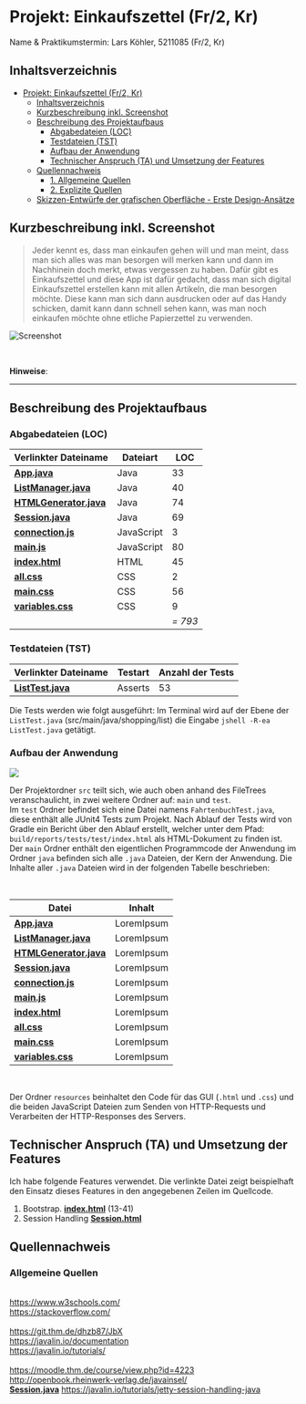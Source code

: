 # Projekt: Einkaufszettel (Fr/2, Kr)

Name & Praktikumstermin: Lars Köhler, 5211085 (Fr/2, Kr)


## Inhaltsverzeichnis

- [Projekt: Einkaufszettel (Fr/2, Kr)](#Projekt-Odos---Die-Fahrtenbuch-App-Fr1-Hb)
  - [Inhaltsverzeichnis](#Inhaltsverzeichnis)
  - [Kurzbeschreibung inkl. Screenshot](#Kurzbeschreibung-inkl-Screenshot)
  - [Beschreibung des Projektaufbaus](#Beschreibung-des-Projektaufbaus)
    - [Abgabedateien (LOC)](#Abgabedateien-LOC)
    - [Testdateien (TST)](#Testdateien-TST)
    - [Aufbau der Anwendung](#Aufbau-der-Anwendung)
    - [Technischer Anspruch (TA) und Umsetzung der Features](#Technischer-Anspruch-TA-und-Umsetzung-der-Features)
  - [Quellennachweis](#Quellennachweis)
    - [1. Allgemeine Quellen](#1-Allgemeine-Quellen)
    - [2. Explizite Quellen](#2-Explizite-Quellen)
  - [Skizzen-Entwürfe der grafischen Oberfläche - Erste Design-Ansätze](#Skizzen-Entw%C3%BCrfe-der-grafischen-Oberfl%C3%A4che---Erste-Design-Ans%C3%A4tze)



## Kurzbeschreibung inkl. Screenshot

> Jeder kennt es, dass man einkaufen gehen will und man meint, dass man sich alles was man besorgen will merken kann und dann im Nachhinein doch merkt, etwas vergessen zu haben.
Dafür gibt es Einkaufszettel und diese App ist dafür gedacht, dass man sich digital Einkaufszettel erstellen kann mit allen Artikeln, die man besorgen möchte.
Diese kann man sich dann ausdrucken oder auf das Handy schicken, damit kann dann schnell sehen kann, was man noch einkaufen möchte ohne etliche Papierzettel zu verwenden.




![Screenshot](InActionCollage.jpg)

<br> 

**Hinweise**: 


---



## Beschreibung des Projektaufbaus

### Abgabedateien (LOC)

Verlinkter Dateiname | Dateiart | LOC
---------------------|----------|-----
**[App.java](/src/main/java/shopping/list/App.java)** | Java | 33
**[ListManager.java](/src/main/java/shopping/list/ListManager.java)** | Java | 40
**[HTMLGenerator.java](/src/main/java/shopping/list/HTMLGenerator.java)** | Java | 74
**[Session.java](/src/main/java/shopping/list/Session.java)** | Java | 69
**[connection.js](src/main/resources/public/js/connection.js)** | JavaScript | 3
**[main.js](src/main/resources/public/js/main.js)** | JavaScript | 80
**[index.html](src/main/resources/public/index.html)** | HTML | 45
**[all.css](src/main/resources/public/css/all.css)** | CSS | 2
**[main.css](src/main/resources/public/css/main.css)** | CSS | 56
**[variables.css](src/main/resources/public/css/variables.css)** | CSS | 9
 <br> | <br> | *= 793* 


### Testdateien (TST)

Verlinkter Dateiname | Testart | Anzahl der Tests
---------------------|---------|-----------------
**[ListTest.java](/src/main/java/shopping/list/ListTest.java)** | Asserts | 53

Die Tests werden wie folgt ausgeführt: Im Terminal wird auf der Ebene der `ListTest.java` (src/main/java/shopping/list) die Eingabe `jshell -R-ea ListTest.java` getätigt.



### Aufbau der Anwendung 

![](FileTree.png)

Der Projektordner `src` teilt sich, wie auch oben anhand des FileTrees veranschaulicht,
in zwei weitere Ordner auf: `main` und `test`. <br> Im `test` Ordner befindet sich eine Datei namens `FahrtenbuchTest.java`, diese enthält alle JUnit4 Tests zum Projekt. Nach Ablauf der Tests wird von Gradle ein Bericht über den Ablauf erstellt, welcher unter dem Pfad: `build/reports/tests/test/index.html` als HTML-Dokument zu finden ist. <br>
Der `main` Ordner enthält den eigentlichen Programmcode der Anwendung im Ordner `java` befinden sich alle `.java` Dateien, der Kern der Anwendung. Die Inhalte aller `.java` Dateien wird in der folgenden Tabelle beschrieben:

<br>


| Datei | Inhalt |
| ----- | ----- |
**[App.java](/src/main/java/shopping/list/App.java)** | LoremIpsum
**[ListManager.java](/src/main/java/shopping/list/ListManager.java)** | LoremIpsum
**[HTMLGenerator.java](/src/main/java/shopping/list/HTMLGenerator.java)** | LoremIpsum
**[Session.java](/src/main/java/shopping/list/Session.java)** | LoremIpsum
**[connection.js](src/main/resources/public/js/connection.js)** | LoremIpsum
**[main.js](src/main/resources/public/js/main.js)** | LoremIpsum
**[index.html](src/main/resources/public/index.html)** | LoremIpsum
**[all.css](src/main/resources/public/css/all.css)** | LoremIpsum
**[main.css](src/main/resources/public/css/main.css)** | LoremIpsum
**[variables.css](src/main/resources/public/css/variables.css)** | LoremIpsum

<br> 

Der Ordner `resources` beinhaltet den Code für das GUI (`.html` und `.css`) und die beiden JavaScript Dateien zum Senden von HTTP-Requests und Verarbeiten der HTTP-Responses des Servers. <br>

## Technischer Anspruch (TA) und Umsetzung der Features

Ich habe folgende Features verwendet. Die verlinkte Datei zeigt beispielhaft den Einsatz dieses Features in den angegebenen Zeilen im Quellcode.

1. Bootstrap. **[index.html](src/main/resources/public/index.html)** (13-41)
2. Session Handling **[Session.html](src/main/java/public/Session.java)**

<Ihre Dokumentation zu den Features>


## Quellennachweis
### Allgemeine Quellen

<br> https://www.w3schools.com/ <br>
https://stackoverflow.com/ <br>
<br> https://git.thm.de/dhzb87/JbX <br>
https://javalin.io/documentation <br>
https://javalin.io/tutorials/ <br>
<br>https://moodle.thm.de/course/view.php?id=4223 <br>
http://openbook.rheinwerk-verlag.de/javainsel/ <br>
**[Session.java](/src/main/java/shopping/list/Session.java)**  https://javalin.io/tutorials/jetty-session-handling-java






